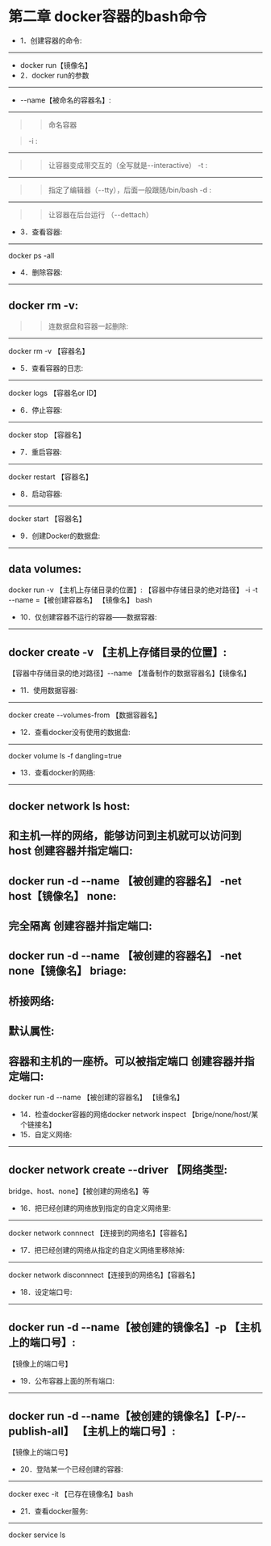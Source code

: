 第二章 docker容器的bash命令
==================
* 1．创建容器的命令: 
 --------------
  * docker run【镜像名】
* 2．docker run的参数
------------------
  * --name【被命名的容器名】: 

 --------------
>> 命名容器

> -i : 
 --------------
>> 让容器变成带交互的（全写就是--interactive）
> -t : 
 --------------
>> 指定了编辑器（--tty），后面一般跟随/bin/bash
> -d : 
 --------------
>> 让容器在后台运行 （--dettach）
* 3．查看容器: 
 --------------
docker ps -all
* 4．删除容器: 
 --------------
docker rm 
-v: 
 --------------
>> 连数据盘和容器一起删除: 
 --------------
docker rm -v 【容器名】
* 5．查看容器的日志: 
 --------------
docker logs 【容器名or ID】
* 6．停止容器: 
 --------------
docker stop 【容器名】
* 7．重启容器: 
 --------------
docker restart 【容器名】
* 8．启动容器: 
 --------------
docker start 【容器名】
* 9．创建Docker的数据盘: 
 --------------
data volumes: 
 --------------
docker run -v 【主机上存储目录的位置】: 【容器中存储目录的绝对路径】 -i -t --name =【被创建容器名】 【镜像名】 bash
* 10．仅创建容器不运行的容器——数据容器: 
 --------------
docker create -v 【主机上存储目录的位置】: 
 --------------
【容器中存储目录的绝对路径】--name 【准备制作的数据容器名】【镜像名】
* 11．使用数据容器: 
 --------------
docker create --volumes-from 【数据容器名】
* 12．查看docker没有使用的数据盘: 
 --------------
docker volume ls -f dangling=true
* 13．查看docker的网络: 
 --------------
docker network ls
host: 
 --------------
和主机一样的网络，能够访问到主机就可以访问到host
创建容器并指定端口: 
 --------------
docker run -d --name 【被创建的容器名】 -net host【镜像名】
none: 
 --------------
完全隔离
创建容器并指定端口: 
 --------------
docker run -d --name 【被创建的容器名】 -net none【镜像名】
briage: 
 --------------
桥接网络: 
 --------------
默认属性: 
 --------------
容器和主机的一座桥。可以被指定端口
创建容器并指定端口: 
 --------------
docker run -d --name 【被创建的容器名】 【镜像名】
* 14．检查docker容器的网络docker network inspect 【brige/none/host/某个链接名】
* 15．自定义网络: 
 --------------
docker network create --driver 【网络类型: 
 --------------
bridge、host、none】【被创建的网络名】等
* 16．把已经创建的网络放到指定的自定义网络里: 
 --------------
docker network connnect 【连接到的网络名】【容器名】
* 17．把已经创建的网络从指定的自定义网络里移除掉: 
 --------------
docker network disconnnect【连接到的网络名】【容器名】
* 18．设定端口号: 
 --------------
docker run -d --name【被创建的镜像名】-p 【主机上的端口号】: 
 --------------
【镜像上的端口号】
* 19．公布容器上面的所有端口: 
 --------------
docker run -d --name【被创建的镜像名】【-P/--publish-all】 【主机上的端口号】: 
 --------------
【镜像上的端口号】
* 20．登陆某一个已经创建的容器: 
 --------------
docker exec -it 【已存在镜像名】bash
* 21．查看docker服务: 
 --------------
docker service ls
